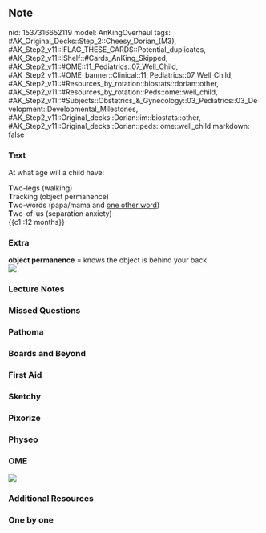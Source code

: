 ## Note
nid: 1537316652119
model: AnKingOverhaul
tags: #AK_Original_Decks::Step_2::Cheesy_Dorian_(M3), #AK_Step2_v11::!FLAG_THESE_CARDS::Potential_duplicates, #AK_Step2_v11::!Shelf::#Cards_AnKing_Skipped, #AK_Step2_v11::#OME::11_Pediatrics::07_Well_Child, #AK_Step2_v11::#OME_banner::Clinical::11_Pediatrics::07_Well_Child, #AK_Step2_v11::#Resources_by_rotation::biostats::dorian::other, #AK_Step2_v11::#Resources_by_rotation::Peds::ome::well_child, #AK_Step2_v11::#Subjects::Obstetrics_&_Gynecology::03_Pediatrics::03_Development::Developmental_Milestones, #AK_Step2_v11::Original_decks::Dorian::im::biostats::other, #AK_Step2_v11::Original_decks::Dorian::peds::ome::well_child
markdown: false

### Text
At what age will a child have:
<div>
  <b>T</b>wo-legs (walking)
</div>
<div>
  <div>
    <b>T</b>racking (object permanence)
  </div>
</div>
<div>
  <b>T</b>wo-words (papa/mama and <u>one other word</u>)
</div>
<div>
  <b>T</b>wo-of-us (separation anxiety)
</div>
<div>
  {{c1::12 months}}
</div>

### Extra
<div>
  <b>object permanence</b> = knows the object is behind your back
</div><img src="paste-3684867191603201.jpg">

### Lecture Notes


### Missed Questions


### Pathoma


### Boards and Beyond


### First Aid


### Sketchy


### Pixorize


### Physeo


### OME
<div class="ome-widget">
  <a href=
  "https://onlinemeded.org/spa/pediatrics/well-child/acquire?ref=anki">
  <img src="_OME_AnkiFlashcards_Lesson_6.png"></a>
</div>

### Additional Resources


### One by one

